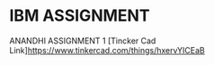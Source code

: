 # IBM ASSIGNMENT 
ANANDHI ASSIGNMENT 1
[Tincker Cad Link]https://www.tinkercad.com/things/hxervYICEaB
